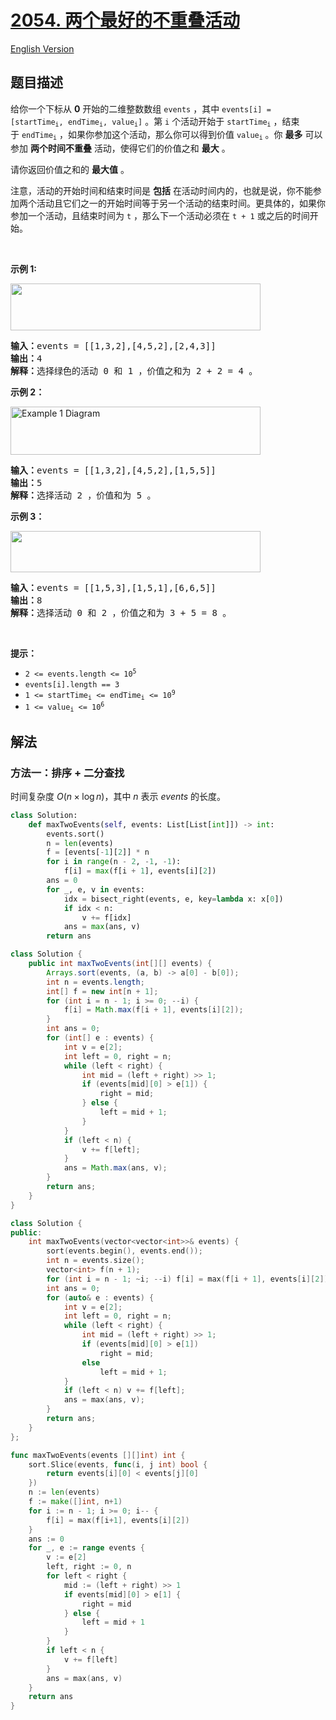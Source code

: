 # [2054. 两个最好的不重叠活动](https://leetcode.cn/problems/two-best-non-overlapping-events)

[English Version](/solution/2000-2099/2054.Two%20Best%20Non-Overlapping%20Events/README_EN.md)

<!-- tags:数组,二分查找,动态规划,排序,堆（优先队列） -->

## 题目描述

<!-- 这里写题目描述 -->

<p>给你一个下标从 <strong>0</strong>&nbsp;开始的二维整数数组&nbsp;<code>events</code>&nbsp;，其中&nbsp;<code>events[i] = [startTime<sub>i</sub>, endTime<sub>i</sub>, value<sub>i</sub>]</code>&nbsp;。第&nbsp;<code>i</code>&nbsp;个活动开始于&nbsp;<code>startTime<sub>i</sub></code>&nbsp;，结束于&nbsp;<code>endTime<sub>i</sub></code>&nbsp;，如果你参加这个活动，那么你可以得到价值&nbsp;<code>value<sub>i</sub></code>&nbsp;。你 <strong>最多</strong>&nbsp;可以参加&nbsp;<strong>两个时间不重叠</strong>&nbsp;活动，使得它们的价值之和 <strong>最大</strong>&nbsp;。</p>

<p>请你返回价值之和的 <strong>最大值</strong>&nbsp;。</p>

<p>注意，活动的开始时间和结束时间是 <strong>包括</strong>&nbsp;在活动时间内的，也就是说，你不能参加两个活动且它们之一的开始时间等于另一个活动的结束时间。更具体的，如果你参加一个活动，且结束时间为 <code>t</code>&nbsp;，那么下一个活动必须在&nbsp;<code>t + 1</code>&nbsp;或之后的时间开始。</p>

<p>&nbsp;</p>

<p><strong>示例 1:</strong></p>

<p><img alt="" src="https://fastly.jsdelivr.net/gh/doocs/leetcode@main/solution/2000-2099/2054.Two%20Best%20Non-Overlapping%20Events/images/picture5.png" style="width: 400px; height: 75px;"></p>

<pre><b>输入：</b>events = [[1,3,2],[4,5,2],[2,4,3]]
<b>输出：</b>4
<strong>解释：</strong>选择绿色的活动 0 和 1 ，价值之和为 2 + 2 = 4 。
</pre>

<p><strong>示例 2：</strong></p>

<p><img alt="Example 1 Diagram" src="https://fastly.jsdelivr.net/gh/doocs/leetcode@main/solution/2000-2099/2054.Two%20Best%20Non-Overlapping%20Events/images/picture1.png" style="width: 400px; height: 77px;"></p>

<pre><b>输入：</b>events = [[1,3,2],[4,5,2],[1,5,5]]
<b>输出：</b>5
<strong>解释：</strong>选择活动 2 ，价值和为 5 。
</pre>

<p><strong>示例 3：</strong></p>

<p><img alt="" src="https://fastly.jsdelivr.net/gh/doocs/leetcode@main/solution/2000-2099/2054.Two%20Best%20Non-Overlapping%20Events/images/picture3.png" style="width: 400px; height: 66px;"></p>

<pre><b>输入：</b>events = [[1,5,3],[1,5,1],[6,6,5]]
<b>输出：</b>8
<strong>解释：</strong>选择活动 0 和 2 ，价值之和为 3 + 5 = 8 。</pre>

<p>&nbsp;</p>

<p><strong>提示：</strong></p>

<ul>
	<li><code>2 &lt;= events.length &lt;= 10<sup>5</sup></code></li>
	<li><code>events[i].length == 3</code></li>
	<li><code>1 &lt;= startTime<sub>i</sub> &lt;= endTime<sub>i</sub> &lt;= 10<sup>9</sup></code></li>
	<li><code>1 &lt;= value<sub>i</sub> &lt;= 10<sup>6</sup></code></li>
</ul>

## 解法

### 方法一：排序 + 二分查找

时间复杂度 $O(n \times \log n)$，其中 $n$ 表示 $events$ 的长度。

<!-- tabs:start -->

```python
class Solution:
    def maxTwoEvents(self, events: List[List[int]]) -> int:
        events.sort()
        n = len(events)
        f = [events[-1][2]] * n
        for i in range(n - 2, -1, -1):
            f[i] = max(f[i + 1], events[i][2])
        ans = 0
        for _, e, v in events:
            idx = bisect_right(events, e, key=lambda x: x[0])
            if idx < n:
                v += f[idx]
            ans = max(ans, v)
        return ans
```

```java
class Solution {
    public int maxTwoEvents(int[][] events) {
        Arrays.sort(events, (a, b) -> a[0] - b[0]);
        int n = events.length;
        int[] f = new int[n + 1];
        for (int i = n - 1; i >= 0; --i) {
            f[i] = Math.max(f[i + 1], events[i][2]);
        }
        int ans = 0;
        for (int[] e : events) {
            int v = e[2];
            int left = 0, right = n;
            while (left < right) {
                int mid = (left + right) >> 1;
                if (events[mid][0] > e[1]) {
                    right = mid;
                } else {
                    left = mid + 1;
                }
            }
            if (left < n) {
                v += f[left];
            }
            ans = Math.max(ans, v);
        }
        return ans;
    }
}
```

```cpp
class Solution {
public:
    int maxTwoEvents(vector<vector<int>>& events) {
        sort(events.begin(), events.end());
        int n = events.size();
        vector<int> f(n + 1);
        for (int i = n - 1; ~i; --i) f[i] = max(f[i + 1], events[i][2]);
        int ans = 0;
        for (auto& e : events) {
            int v = e[2];
            int left = 0, right = n;
            while (left < right) {
                int mid = (left + right) >> 1;
                if (events[mid][0] > e[1])
                    right = mid;
                else
                    left = mid + 1;
            }
            if (left < n) v += f[left];
            ans = max(ans, v);
        }
        return ans;
    }
};
```

```go
func maxTwoEvents(events [][]int) int {
	sort.Slice(events, func(i, j int) bool {
		return events[i][0] < events[j][0]
	})
	n := len(events)
	f := make([]int, n+1)
	for i := n - 1; i >= 0; i-- {
		f[i] = max(f[i+1], events[i][2])
	}
	ans := 0
	for _, e := range events {
		v := e[2]
		left, right := 0, n
		for left < right {
			mid := (left + right) >> 1
			if events[mid][0] > e[1] {
				right = mid
			} else {
				left = mid + 1
			}
		}
		if left < n {
			v += f[left]
		}
		ans = max(ans, v)
	}
	return ans
}
```

<!-- tabs:end -->

<!-- end -->
